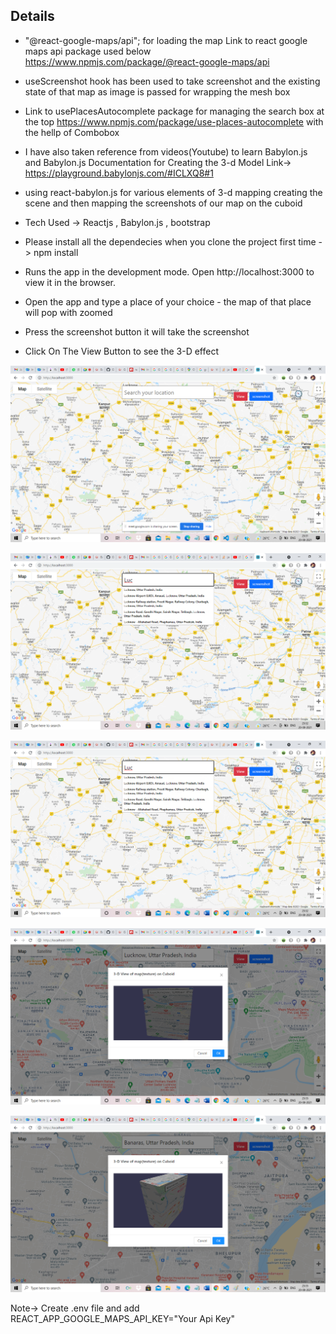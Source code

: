 ## Details



- "@react-google-maps/api"; for loading the map Link to react google maps api package used below  https://www.npmjs.com/package/@react-google-maps/api
- useScreenshot hook has been used to take screenshot and the existing state of that map as image is  passed for wrapping the mesh box  
- Link to usePlacesAutocomplete package for managing the search box at the top  https://www.npmjs.com/package/use-places-autocomplete with the hellp of Combobox
- I have also taken reference from videos(Youtube) to learn Babylon.js  and  Babylon.js Documentation for Creating the 3-d Model Link-> https://playground.babylonjs.com/#ICLXQ8#1

- using react-babylon.js for various elements of 3-d mapping creating the scene and then mapping the screenshots of our map on the cuboid
- Tech Used -> Reactjs , Babylon.js , bootstrap 
- Please install all the dependecies when you clone the project first time -> npm install
- Runs the app in the development mode. Open http://localhost:3000 to view it in the browser.
- Open the app and type a place of your choice - the map of that place will pop with zoomed
- Press the screenshot button it will take the screenshot 
- Click On The View Button to see the 3-D effect

 ![Main Page](/img/snaptrude1.png)
 
 ![Search Place](/img/snaptrude2.png)
 
 ![3-D Modal](/img/snaptrude2.png)
 
 ![Ok](/img/snaptrude4.png)
 
 ![Ok1](/img/snaptrude5.png)
 

 Note-> Create .env file and add REACT_APP_GOOGLE_MAPS_API_KEY="Your Api Key"
